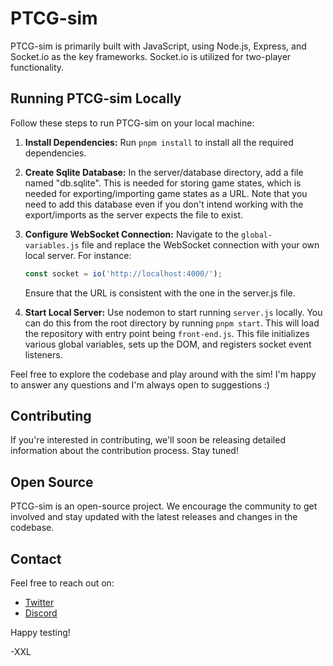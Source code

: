 # PTCG-sim

PTCG-sim is primarily built with JavaScript, using Node.js, Express, and Socket.io as the key frameworks. Socket.io is utilized for two-player functionality.

## Running PTCG-sim Locally

Follow these steps to run PTCG-sim on your local machine:

1. **Install Dependencies:** Run `pnpm install` to install all the required dependencies.

2. **Create Sqlite Database:** In the server/database directory, add a file named "db.sqlite". This is needed for storing game states, which is needed for exporting/importing game states as a URL. Note that you need to add this database even if you don't intend working with the export/imports as the server expects the file to exist.

3. **Configure WebSocket Connection:** Navigate to the `global-variables.js` file and replace the WebSocket connection with your own local server. For instance:

   ```javascript
   const socket = io('http://localhost:4000/');
   ```

   Ensure that the URL is consistent with the one in the server.js file.

4. **Start Local Server:** Use nodemon to start running `server.js` locally. You can do this from the root directory by running `pnpm start`. This will load the repository with entry point being `front-end.js`. This file initializes various global variables, sets up the DOM, and registers socket event listeners.

Feel free to explore the codebase and play around with the sim! I'm happy to answer any questions and I'm always open to suggestions :)

## Contributing

If you're interested in contributing, we'll soon be releasing detailed information about the contribution process. Stay tuned!

## Open Source

PTCG-sim is an open-source project. We encourage the community to get involved and stay updated with the latest releases and changes in the codebase.

## Contact

Feel free to reach out on:

- [Twitter](https://twitter.com/xxmichaellong)
- [Discord](https://discord.gg/jMfhQa38mh)

Happy testing!

-XXL
